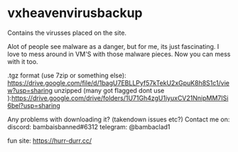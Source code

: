# vxheavenvirusbackup
Contains the virusses placed on the site.

Alot of people see malware as a danger, but for me, its just fascinating. I love to
mess around in VM'S with those malware pieces. Now you can mess with it too.

.tgz format (use 7zip or something else): https://drive.google.com/file/d/1bagU7EBLLPyf57kTekU2xGpuK8h8S1c1/view?usp=sharing
unzipped (many got flagged dont use ):https://drive.google.com/drive/folders/1U71Gh4zgU1iyuxCV21NnipMM7ISi6bel?usp=sharing

Any problems with downloading it? (takendown issues etc?)
Contact me on:
discord: bambaisbanned#6312
telegram: @bambaclad1

fun site:
https://hurr-durr.cc/
